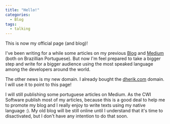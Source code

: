 ```yaml
---
title: "Hello!"
categories:
  - Blog
tags:
  - talking
---
```


This is now my official page (and blog)! 

I've been writing for a while some articles on my previous [Blog](https://qualidadegarantida.blogspot.com) and [Medium](https://medium.com/@dherik) (both on Brazillian Portuguese). But now I'm feel prepared to take a bigger step and write for a bigger audience using the most speaked language among the developers around the world. 

The other news is my new domain. I already bought the [dherik.com](http://dherik.com) domain. I will use it to point to this page!

I will still publishing some portuguese articles on Medium. As the CWI Software publish most of my articles, because this is a good deal to help me to promote my blog and I really enjoy to write texts using my native language :). My old blog will be still online until I understand that it's time to disactivated, but I don't have any intention to do that soon.
